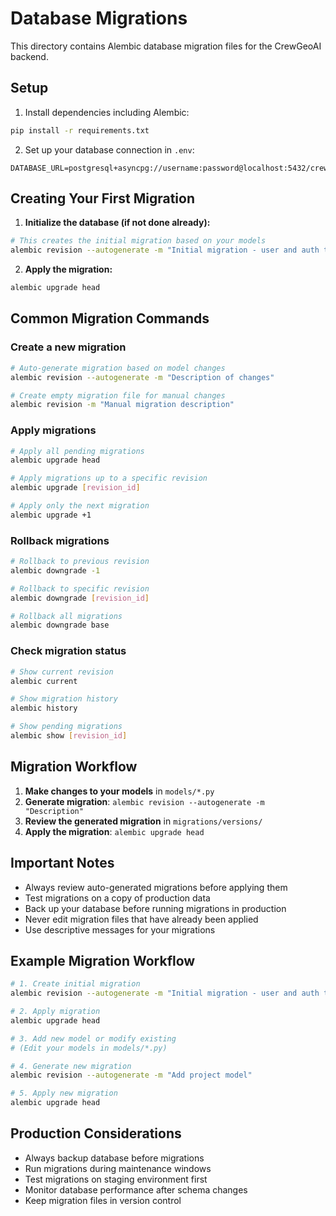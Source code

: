 # Database Migrations

This directory contains Alembic database migration files for the CrewGeoAI backend.

## Setup

1. Install dependencies including Alembic:
```bash
pip install -r requirements.txt
```

2. Set up your database connection in `.env`:
```env
DATABASE_URL=postgresql+asyncpg://username:password@localhost:5432/crew
```

## Creating Your First Migration

1. **Initialize the database (if not done already):**
```bash
# This creates the initial migration based on your models
alembic revision --autogenerate -m "Initial migration - user and auth tables"
```

2. **Apply the migration:**
```bash
alembic upgrade head
```

## Common Migration Commands

### Create a new migration
```bash
# Auto-generate migration based on model changes
alembic revision --autogenerate -m "Description of changes"

# Create empty migration file for manual changes
alembic revision -m "Manual migration description"
```

### Apply migrations
```bash
# Apply all pending migrations
alembic upgrade head

# Apply migrations up to a specific revision
alembic upgrade [revision_id]

# Apply only the next migration
alembic upgrade +1
```

### Rollback migrations
```bash
# Rollback to previous revision
alembic downgrade -1

# Rollback to specific revision
alembic downgrade [revision_id]

# Rollback all migrations
alembic downgrade base
```

### Check migration status
```bash
# Show current revision
alembic current

# Show migration history
alembic history

# Show pending migrations
alembic show [revision_id]
```

## Migration Workflow

1. **Make changes to your models** in `models/*.py`
2. **Generate migration**: `alembic revision --autogenerate -m "Description"`
3. **Review the generated migration** in `migrations/versions/`
4. **Apply the migration**: `alembic upgrade head`

## Important Notes

- Always review auto-generated migrations before applying them
- Test migrations on a copy of production data
- Back up your database before running migrations in production
- Never edit migration files that have already been applied
- Use descriptive messages for your migrations

## Example Migration Workflow

```bash
# 1. Create initial migration
alembic revision --autogenerate -m "Initial migration - user and auth tables"

# 2. Apply migration
alembic upgrade head

# 3. Add new model or modify existing
# (Edit your models in models/*.py)

# 4. Generate new migration
alembic revision --autogenerate -m "Add project model"

# 5. Apply new migration
alembic upgrade head
```

## Production Considerations

- Always backup database before migrations
- Run migrations during maintenance windows
- Test migrations on staging environment first
- Monitor database performance after schema changes
- Keep migration files in version control 